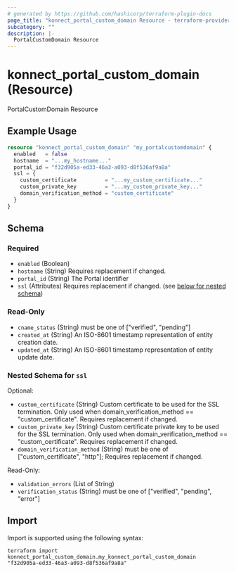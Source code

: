 ```yaml
---
# generated by https://github.com/hashicorp/terraform-plugin-docs
page_title: "konnect_portal_custom_domain Resource - terraform-provider-konnect"
subcategory: ""
description: |-
  PortalCustomDomain Resource
---
```


# konnect_portal_custom_domain (Resource)

PortalCustomDomain Resource

## Example Usage

```terraform
resource "konnect_portal_custom_domain" "my_portalcustomdomain" {
  enabled   = false
  hostname  = "...my_hostname..."
  portal_id = "f32d905a-ed33-46a3-a093-d8f536af9a8a"
  ssl = {
    custom_certificate         = "...my_custom_certificate..."
    custom_private_key         = "...my_custom_private_key..."
    domain_verification_method = "custom_certificate"
  }
}
```

<!-- schema generated by tfplugindocs -->
## Schema

### Required

- `enabled` (Boolean)
- `hostname` (String) Requires replacement if changed.
- `portal_id` (String) The Portal identifier
- `ssl` (Attributes) Requires replacement if changed. (see [below for nested schema](#nestedatt--ssl))

### Read-Only

- `cname_status` (String) must be one of ["verified", "pending"]
- `created_at` (String) An ISO-8601 timestamp representation of entity creation date.
- `updated_at` (String) An ISO-8601 timestamp representation of entity update date.

<a id="nestedatt--ssl"></a>
### Nested Schema for `ssl`

Optional:

- `custom_certificate` (String) Custom certificate to be used for the SSL termination. Only used when domain_verification_method == "custom_certificate". Requires replacement if changed.
- `custom_private_key` (String) Custom certificate private key to be used for the SSL termination. Only used when domain_verification_method == "custom_certificate". Requires replacement if changed.
- `domain_verification_method` (String) must be one of ["custom_certificate", "http"]; Requires replacement if changed.

Read-Only:

- `validation_errors` (List of String)
- `verification_status` (String) must be one of ["verified", "pending", "error"]

## Import

Import is supported using the following syntax:

```shell
terraform import konnect_portal_custom_domain.my_konnect_portal_custom_domain "f32d905a-ed33-46a3-a093-d8f536af9a8a"
```
